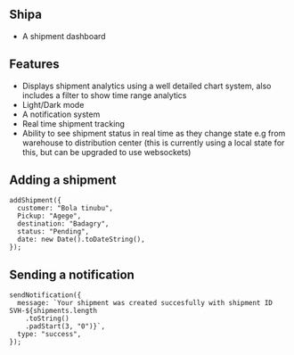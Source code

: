 ## Shipa

- A shipment dashboard

## Features

- Displays shipment analytics using a well detailed chart system, also includes a filter to show time range analytics
- Light/Dark mode
- A notification system
- Real time shipment tracking
- Ability to see shipment status in real time as they change state e.g from warehouse to distribution center (this is currently using a local state for this, but can be upgraded to use websockets)

## Adding a shipment

```tsx
addShipment({
  customer: "Bola tinubu",
  Pickup: "Agege",
  destination: "Badagry",
  status: "Pending",
  date: new Date().toDateString(),
});
```

## Sending a notification

```tsx
sendNotification({
  message: `Your shipment was created succesfully with shipment ID SVH-${shipments.length
    .toString()
    .padStart(3, "0")}`,
  type: "success",
});
```
